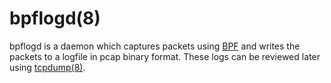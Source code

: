 # bpflogd(8)

bpflogd is a daemon which captures packets using
[BPF](https://man.openbsd.org/bpf.4)
and writes the packets to a logfile in pcap binary format.
These logs can be reviewed later using
[tcpdump(8)](https://man.openbsd.org/tcpdump.8).
